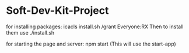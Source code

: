 # Soft-Dev-Kit-Project

for installing packages: 
  icacls install.sh /grant Everyone:RX 
  Then to install them use   ./install.sh

for starting the page and server: 
  npm start (This will use the start-app)
